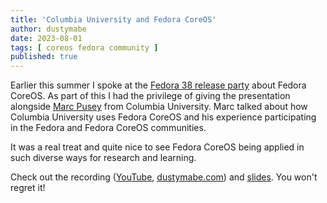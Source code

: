 ```yaml
---
title: 'Columbia University and Fedora CoreOS'
author: dustymabe
date: 2023-08-01
tags: [ coreos fedora community ]
published: true
---
```


Earlier this summer I spoke at the
[Fedora 38 release party](https://fedoraproject.org/wiki/Fedora_Linux_38_Release_Party_Schedule)
about Fedora CoreOS. As part of this I had the privilege of giving the
presentation alongside [Marc Pusey](https://www.linkedin.com/in/marcpusey/)
from Columbia University. Marc talked about how Columbia University uses
Fedora CoreOS and his experience participating in the Fedora and Fedora CoreOS
communities.

It was a real treat and quite nice to see Fedora CoreOS being applied
in such diverse ways for research and learning.

Check out the recording 
([YouTube](https://www.youtube.com/watch?v=coh55IyUc1M),
 [dustymabe.com](https://dustymabecom.sfo2.digitaloceanspaces.com/2023-06-02_Fedora38ReleaseParty-Fedora-CoreOS-with-Columbia-University.webm))
and [slides](https://dustymabecom.sfo2.digitaloceanspaces.com/2023-06-02_Fedora38ReleaseParty-FCOS-News-And-Columbia-University.pdf).
You won't regret it!
